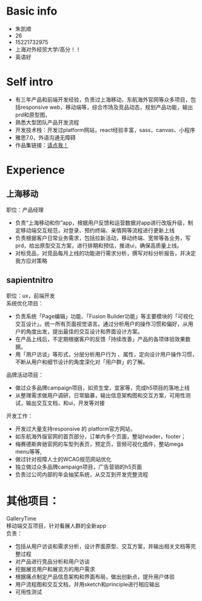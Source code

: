 
# Basic info
- 朱凯顺
- 26
- 15221732975
- 上海对外经贸大学/高分！！
- 英语好

# Self intro
- 有三年产品和前端开发经验，负责过上海移动，东航海外官网等众多项目，包括responsive web，移动端等，综合市场及竞品动态，规划产品功能，输出prd和原型图，
- 熟悉大型团队产品开发流程
- 开发技术栈：开发过platform网站，react经验丰富，sass，canvas、小程序
- 雅思7.0，外语沟通无障碍
- 作品集链接：[请点我！](https://www.zcool.com.cn/work/ZMzYwODYxNjA=.html)


# Experience
## 上海移动
职位：产品经理
- 负责“上海移动和你”app，根据用户反馈和运营数据对app进行改版升级，制定移动端交互规范，对登录、预约终端、亲情网等流程进行更新上线
- 负责根据客户日常业务需求，包括拉新活动，移动终端、宽带等各业务，写prd，给出原型交互方案，进行排期和预估，推进ui，确保高质量上线。
- 对标竞品，对竞品每月上线的功能进行需求分析，撰写对标分析报告，并决定我方应对策略

## sapientnitro  
职位：ux，前端开发  
系统优化项目： 
- 负责系统「Page编辑」功能、「Fusion Bulider功能」等主要模块的「可视化交互设计」。统一所有页面视觉语言。通过分析用户的操作习惯和偏好，从用户的角度出发，提出最佳的交互设计和界面设计方案。 
- 在产品上线后，不定期根据客户的反馈「持续改善」产品的各项体验效果数据。 
- 用「用户访谈」等形式，分层分析用户行为 、属性，定向设计用户操作习惯，不断从用户和细节设计的角度深化对「用户群」的了解。

品牌活动项目： 
- 做过众多品牌campaign项目，如资生堂，宜家等，完成h5项目的落地上线 
- 从整理需求做用户调研，日常脑暴，输出信息架构图和交互方案，可用性测试，输出交互文档，和ui，开发等对接 

开发工作：  
- 开发过大量支持responsive 的 platform官方网站， 
- 如东航海外版官网的首页部分，订单内多个页面，整站header，footer； 
- 梅赛德斯奔驰官网的车型列表页，预定页，音频可视化插件，整站mega menu等等, 
- 做过针对视障人士的WCAG规范网站优化
- 独立做过众多品牌campaign项目，广告营销的h5页面
- 负责过公司内部的年会抽奖系统，从交互到开发完整流程


# 其他项目： 
GalleryTime  
移动端交互项目，针对看展人群的全新app  
负责：
- 包括从用户访谈和需求分析，设计界面原型、交互方案，并输出相关文档等完整过程
- 对产品进行竞品分析和用户访谈
- 挖掘展览用户和展览方的用户需求
- 根据痛点制定产品信息架构和界面布局，做出创新点，提升用户体验
- 用户流程图和交互文档，并用sketch和principle进行相应输出
- 可用性测试
